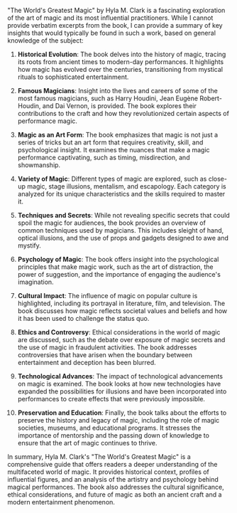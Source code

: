 "The World's Greatest Magic" by Hyla M. Clark is a fascinating exploration of the art of magic and its most influential practitioners. While I cannot provide verbatim excerpts from the book, I can provide a summary of key insights that would typically be found in such a work, based on general knowledge of the subject:

1. **Historical Evolution**: The book delves into the history of magic, tracing its roots from ancient times to modern-day performances. It highlights how magic has evolved over the centuries, transitioning from mystical rituals to sophisticated entertainment.

2. **Famous Magicians**: Insight into the lives and careers of some of the most famous magicians, such as Harry Houdini, Jean Eugène Robert-Houdin, and Dai Vernon, is provided. The book explores their contributions to the craft and how they revolutionized certain aspects of performance magic.

3. **Magic as an Art Form**: The book emphasizes that magic is not just a series of tricks but an art form that requires creativity, skill, and psychological insight. It examines the nuances that make a magic performance captivating, such as timing, misdirection, and showmanship.

4. **Variety of Magic**: Different types of magic are explored, such as close-up magic, stage illusions, mentalism, and escapology. Each category is analyzed for its unique characteristics and the skills required to master it.

5. **Techniques and Secrets**: While not revealing specific secrets that could spoil the magic for audiences, the book provides an overview of common techniques used by magicians. This includes sleight of hand, optical illusions, and the use of props and gadgets designed to awe and mystify.

6. **Psychology of Magic**: The book offers insight into the psychological principles that make magic work, such as the art of distraction, the power of suggestion, and the importance of engaging the audience's imagination.

7. **Cultural Impact**: The influence of magic on popular culture is highlighted, including its portrayal in literature, film, and television. The book discusses how magic reflects societal values and beliefs and how it has been used to challenge the status quo.

8. **Ethics and Controversy**: Ethical considerations in the world of magic are discussed, such as the debate over exposure of magic secrets and the use of magic in fraudulent activities. The book addresses controversies that have arisen when the boundary between entertainment and deception has been blurred.

9. **Technological Advances**: The impact of technological advancements on magic is examined. The book looks at how new technologies have expanded the possibilities for illusions and have been incorporated into performances to create effects that were previously impossible.

10. **Preservation and Education**: Finally, the book talks about the efforts to preserve the history and legacy of magic, including the role of magic societies, museums, and educational programs. It stresses the importance of mentorship and the passing down of knowledge to ensure that the art of magic continues to thrive.

In summary, Hyla M. Clark's "The World's Greatest Magic" is a comprehensive guide that offers readers a deeper understanding of the multifaceted world of magic. It provides historical context, profiles of influential figures, and an analysis of the artistry and psychology behind magical performances. The book also addresses the cultural significance, ethical considerations, and future of magic as both an ancient craft and a modern entertainment phenomenon.